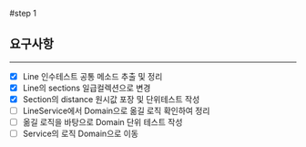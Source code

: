 #step 1

## 요구사항

---

- [X] Line 인수테스트 공통 메소드 추출 및 정리
- [X] Line의 sections 일급컬렉션으로 변경
- [X] Section의 distance 원시값 포장 및 단위테스트 작성
- [ ] LineService에서 Domain으로 옮길 로직 확인하여 정리
- [ ] 옮길 로직을 바탕으로 Domain 단위 테스트 작성
- [ ] Service의 로직 Domain으로 이동

